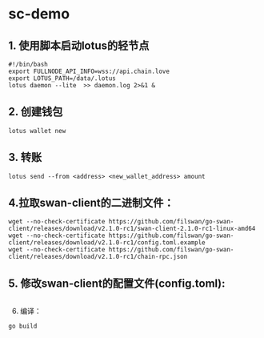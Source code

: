 # sc-demo

## 1. 使用脚本启动lotus的轻节点
```
#!/bin/bash
export FULLNODE_API_INFO=wss://api.chain.love
export LOTUS_PATH=/data/.lotus
lotus daemon --lite  >> daemon.log 2>&1 &
```

## 2. 创建钱包
```
lotus wallet new
```

## 3. 转账
```
lotus send --from <address> <new_wallet_address> amount
```

## 4.拉取swan-client的二进制文件：
```
wget --no-check-certificate https://github.com/filswan/go-swan-client/releases/download/v2.1.0-rc1/swan-client-2.1.0-rc1-linux-amd64
wget --no-check-certificate https://github.com/filswan/go-swan-client/releases/download/v2.1.0-rc1/config.toml.example
wget --no-check-certificate https://github.com/filswan/go-swan-client/releases/download/v2.1.0-rc1/chain-rpc.json
```

## 5. 修改swan-client的配置文件(config.toml):
```

```


6. 编译：
```
go build
```
 